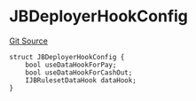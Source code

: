 # JBDeployerHookConfig
[Git Source](https://github.com/Bananapus/nana-deployers/blob/dc045309f0ca1acdbd53439eb118f40013d3f5b4/src/structs/JBDeployerHookConfig.sol)


```solidity
struct JBDeployerHookConfig {
    bool useDataHookForPay;
    bool useDataHookForCashOut;
    IJBRulesetDataHook dataHook;
}
```

